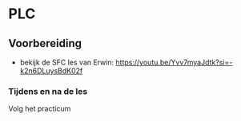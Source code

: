 # PLC

## Voorbereiding
- bekijk de SFC les van Erwin: https://youtu.be/Yvv7myaJdtk?si=-k2n6DLuysBdK02f

### Tijdens en na de les
Volg het practicum
